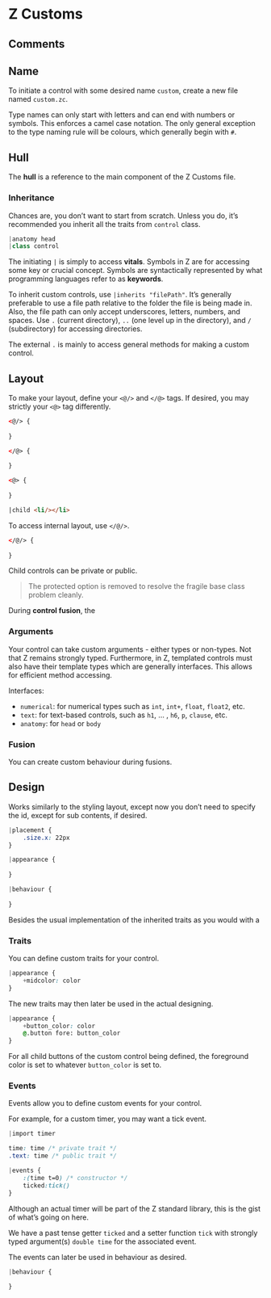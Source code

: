 # Z Customs

## Comments



## Name

To initiate a control with some desired name `custom`, create a new file named `custom.zc`. 

Type names can only start with letters and can end with numbers or symbols. This enforces a camel case notation. The only general exception to the type naming rule will be colours, which generally begin with `#`. 

## Hull

The **hull** is a reference to the main component of the Z Customs file. 

### Inheritance

Chances are, you don’t want to start from scratch. Unless you do, it’s recommended you inherit all the traits from `control` class.

```python
|anatomy head
|class control
```

The initiating `|` is simply to access **vitals**. Symbols in Z are for accessing some key or crucial concept. Symbols are syntactically represented by what programming languages refer to as **keywords**. 

To inherit custom controls, use `|inherits "filePath"`. It’s generally preferable to use a file path relative to the folder the file is being made in. Also, the file path can only accept underscores, letters, numbers, and spaces. Use `.` (current directory), `..` (one level up in the directory), and `/` (subdirectory) for accessing directories.

The external `.` is mainly to access general methods for making a custom control.

## Layout

To make your layout, define your `<@/>` and `</@>` tags. If desired, you may strictly your `<@>` tag differently.

```html
<@/> {
	
}

</@> {
	
}

<@> {
    
}

|child <li/></li>
```

To access internal layout, use `</@/>`.

```html
</@/> {
	
}
```

Child controls can be private or public. 

> The protected option is removed to resolve the fragile base class problem cleanly.

During **control fusion**, the 

### Arguments

Your control can take custom arguments - either types or non-types. Not that Z remains strongly typed. Furthermore, in Z, templated controls must also have their template types which are generally interfaces. This allows for efficient method accessing. 

Interfaces:

* `numerical`: for numerical types such as `int`, `int+`, `float`, `float2`, etc.
* `text`: for text-based controls, such as `h1`, … , `h6`, `p`, `clause`, etc.
* `anatomy`: for `head` or `body`

### Fusion

You can create custom behaviour during fusions.

## Design

Works similarly to the styling layout, except now you don’t need to specify the id, except for sub contents, if desired.

```css
|placement {
	.size.x: 22px
}

|appearance {
    
}

|behaviour {
    
}
```

Besides the usual implementation of the inherited traits as you would with a 

### Traits

You can define custom traits for your control. 

```Css
|appearance {
    +midcolor: color
}
```

The new traits may then later be used in the actual designing.

```css
|appearance {
    +button_color: color
    @.button fore: button_color
}
```

For all child buttons of the custom control being defined, the foreground color is set to whatever `button_color` is set to.

### Events

Events allow you to define custom events for your control. 

For example, for a custom timer, you may want a tick event.

```css
|import timer

time: time /* private trait */
.text: time /* public trait */

|events {
    :(time t=0) /* constructor */
    ticked:tick()
}
```

Although an actual timer will be part of the Z standard library, this is the gist of what’s going on here.

We have a past tense getter `ticked` and a setter function `tick` with strongly typed argument(s) `double time` for the associated event. 

The events can later be used in behaviour as desired.

```css
|behaviour {
    
}
```

